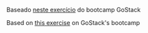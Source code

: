 Baseado [neste exercício][1] do bootcamp GoStack

Based on [this exercise][1] on GoStack's bootcamp

[1]: https://github.com/Rocketseat/bootcamp-gostack-desafios/tree/master/desafio-fundamentos-nodejs
